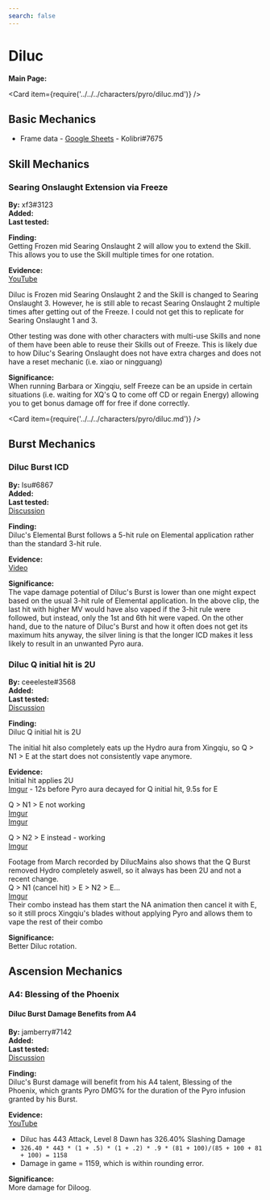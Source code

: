 ```yaml
---
search: false
---
```


# Diluc

**Main Page:**

<Card item={require('../../../characters/pyro/diluc.md')} />

## Basic Mechanics

* Frame data - [Google Sheets](https://docs.google.com/spreadsheets/d/1p0blrnuM7JvwU2QMdZdLayYqP3-7OMDgYC6GDQNn_QU/edit?usp=sharing) - Kolibri\#7675

## Skill Mechanics

### Searing Onslaught Extension via Freeze

**By:** xf3\#3123  
**Added:** <Version date="2021-06-07" />  
**Last tested:** <VersionHl date="2021-06-07" />

**Finding:**  
Getting Frozen mid Searing Onslaught 2 will allow you to extend the Skill. This allows you to use the Skill multiple times for one rotation.

**Evidence:**  
[YouTube](https://youtu.be/mjb41Yp2V_Y)

Diluc is Frozen mid Searing Onslaught 2 and the Skill is changed to Searing Onslaught 3. However, he is still able to recast Searing Onslaught 2 multiple times after getting out of the Freeze. I could not get this to replicate for Searing Onslaught 1 and 3.

Other testing was done with other characters with multi-use Skills and none of them have been able to reuse their Skills out of Freeze. This is likely due to how Diluc's Searing Onslaught does not have extra charges and does not have a reset mechanic \(i.e. xiao or ningguang\)

**Significance:**  
When running Barbara or Xingqiu, self Freeze can be an upside in certain situations \(i.e. waiting for XQ's Q to come off CD or regain Energy\) allowing you to get bonus damage off for free if done correctly.

<Card item={require('../../../characters/pyro/diluc.md')} />

## Burst Mechanics

### Diluc Burst ICD

**By:** Isu\#6867  
**Added:** <Version date="2021-05-29" />  
**Last tested:** <VersionHl date="2021-05-29" />  
[Discussion](https://tickets.deeznuts.moe/ticket-archive/attachments_845447638719266826_848323323459928085_transcript-diluc-burst-icd.html)

**Finding:**  
Diluc's Elemental Burst follows a 5-hit rule on Elemental application rather than the standard 3-hit rule.

**Evidence:**  
[Video](https://youtu.be/BaBQi0GZOEU)

**Significance:**  
The vape damage potential of Diluc's Burst is lower than one might expect based on the usual 3-hit rule of Elemental application. In the above clip, the last hit with higher MV would have also vaped if the 3-hit rule were followed, but instead, only the 1st and 6th hit were vaped. On the other hand, due to the nature of Diluc's Burst and how it often does not get its maximum hits anyway, the silver lining is that the longer ICD makes it less likely to result in an unwanted Pyro aura.

### Diluc Q initial hit is 2U

**By:** ceeeleste#3568  
**Added:** <Version date="2021-08-20" />  
**Last tested:** <VersionHl date="2021-08-20" />  
[Discussion](https://tickets.deeznuts.moe/ticket-archive/attachments_877477456519512064_878178628079353886_transcript-diluc-q-gauge-is-2u-and-not-1u-on-the-initial-hit.html)

**Finding:**  
Diluc Q initial hit is 2U

The initial hit also completely eats up the Hydro aura from Xingqiu, so Q > N1 > E at the start does not consistently vape anymore.

**Evidence:**  
Initial hit applies 2U  
[Imgur](https://imgur.com/Hb1NJ7w) - 12s before Pyro aura decayed for Q initial hit, 9.5s for E

Q > N1 > E not working  
[Imgur](https://imgur.com/Su0TaYR)  
[Imgur](https://imgur.com/hZPz7Cd)

Q > N2 > E instead - working  
[Imgur](https://imgur.com/Zxat4TI)

Footage from March recorded by DilucMains also shows that the Q Burst removed Hydro completely aswell, so it always has been 2U and not a recent change.  
Q > N1 (cancel hit) > E > N2 > E...  
[Imgur](https://imgur.com/HIzeN1F)  
Their combo instead has them start the NA animation then cancel it with E, so it still procs Xingqiu's blades without applying Pyro and allows them to vape the rest of their combo

**Significance:**  
Better Diluc rotation.

## Ascension Mechanics

### A4: Blessing of the Phoenix

#### Diluc Burst Damage Benefits from A4

**By:** jamberry\#7142  
**Added:** <Version date="2021-12-12" />  
**Last tested:** <VersionHl date="2021-12-12" />  
[Discussion](https://tickets.deeznuts.moe/ticket-archive/attachments_917975114987999382_919073580216643584_transcript-diluc-burst-benefits-from-a4.html)

**Finding:**  
Diluc's Burst damage will benefit from his A4 talent, Blessing of the Phoenix, which grants Pyro DMG% for the duration of the Pyro infusion granted by his Burst.

**Evidence:**  
[YouTube](https://youtu.be/kgvoO5fdECw)

* Diluc has 443 Attack, Level 8 Dawn has 326.40% Slashing Damage
* `326.40 * 443 * (1 + .5) * (1 + .2) * .9 * (81 + 100)/(85 + 100 + 81 + 100) = 1158`
* Damage in game = 1159, which is within rounding error.

**Significance:**  
More damage for Diloog.
